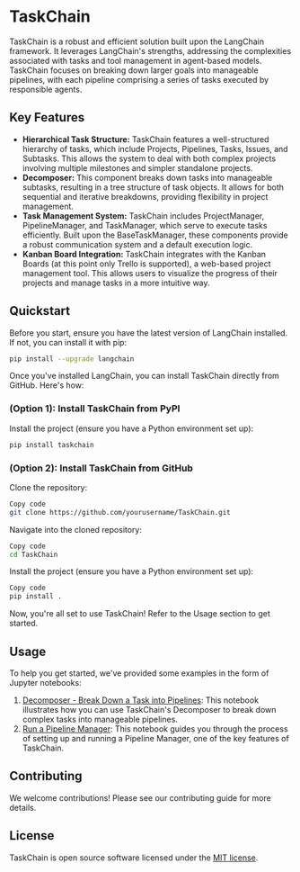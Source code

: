 # TaskChain

TaskChain is a robust and efficient solution built upon the LangChain framework. It leverages LangChain's strengths, addressing the complexities associated with tasks and tool management in agent-based models. TaskChain focuses on breaking down larger goals into manageable pipelines, with each pipeline comprising a series of tasks executed by responsible agents.

## Key Features

- **Hierarchical Task Structure:** TaskChain features a well-structured hierarchy of tasks, which include Projects, Pipelines, Tasks, Issues, and Subtasks. This allows the system to deal with both complex projects involving multiple milestones and simpler standalone projects.
- **Decomposer:** This component breaks down tasks into manageable subtasks, resulting in a tree structure of task objects. It allows for both sequential and iterative breakdowns, providing flexibility in project management.
- **Task Management System:** TaskChain includes ProjectManager, PipelineManager, and TaskManager, which serve to execute tasks efficiently. Built upon the BaseTaskManager, these components provide a robust communication system and a default execution logic.
- **Kanban Board Integration:** TaskChain integrates with the Kanban Boards (at this point only Trello is supported), a web-based project management tool. This allows users to visualize the progress of their projects and manage tasks in a more intuitive way.

## Quickstart

Before you start, ensure you have the latest version of LangChain installed. If not, you can install it with pip:

```bash
pip install --upgrade langchain
```
Once you've installed LangChain, you can install TaskChain directly from GitHub. Here's how:

### (Option 1): Install TaskChain from PyPI
Install the project (ensure you have a Python environment set up):
```bash
pip install taskchain
```

### (Option 2): Install TaskChain from GitHub
Clone the repository:
```bash
Copy code
git clone https://github.com/yourusername/TaskChain.git
```
Navigate into the cloned repository:
```bash
Copy code
cd TaskChain
```
Install the project (ensure you have a Python environment set up):
```bash
Copy code
pip install .
```
Now, you're all set to use TaskChain! Refer to the Usage section to get started.

## Usage

To help you get started, we've provided some examples in the form of Jupyter notebooks:

1. [Decomposer - Break Down a Task into Pipelines](https://github.com/elokus/TaskChain/blob/master/docs/showcase/break_down_task.ipynb):
   This notebook illustrates how you can use TaskChain's Decomposer to break down complex tasks into manageable
   pipelines.
2. [Run a Pipeline Manager](https://github.com/elokus/TaskChain/blob/master/docs/showcase/showcase-pipeline.ipynb): This
   notebook guides you through the process of setting up and running a Pipeline Manager, one of the key features of
   TaskChain.

## Contributing

We welcome contributions! Please see our contributing guide for more details.

## License

TaskChain is open source software licensed under the [MIT license](LICENSE).

